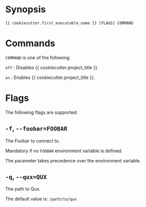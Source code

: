 <!-- markdownlint-configure-file { "MD041": { "level": 1 } } -->

# Synopsis

```shell
{{ cookiecutter.first_executable_name }} [FLAGS] COMMAND
```

# Commands

`COMMAND` is one of the following:

`off`
: Disables {{ cookiecutter.project_title }}.

`on`
: Enables {{ cookiecutter.project_title }}.

# Flags

The following flags are supported:

## `-f`, `--foobar=FOOBAR`

The Foobar to connect to.

Mandatory if no `FOOBAR` environment variable is defined.

The parameter takes precedence over the environment variable.

## `-q`, `--qux=QUX`

The path to Qux.

The default value is: `/path/to/qux`
